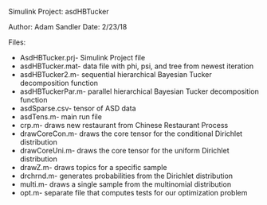 Simulink Project: asdHBTucker

Author: Adam Sandler
Date: 2/23/18

Files:
- AsdHBTucker.prj- Simulink Project file
- asdHBTucker.mat- data file with phi, psi, and tree from newest iteration
- asdHBTucker2.m- sequential hierarchical Bayesian Tucker decomposition function
- asdHBTuckerPar.m- parallel hierarchical Bayesian Tucker decomposition function
- asdSparse.csv- tensor of ASD data
- asdTens.m- main run file
- crp.m- draws new restaurant from Chinese Restaurant Process
- drawCoreCon.m- draws the core tensor for the conditional Dirichlet distribution
- drawCoreUni.m- draws the core tensor for the uniform Dirichlet distribution
- drawZ.m- draws topics for a specific sample
- drchrnd.m- generates probabilities from the Dirichlet distribution
- multi.m- draws a single sample from the multinomial distribution
- opt.m- separate file that computes tests for our optimization problem